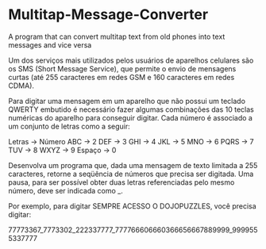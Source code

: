 # Multitap-Message-Converter
A program that can convert multitap text from old phones into text messages and vice versa

Um dos serviços mais utilizados pelos usuários de aparelhos celulares são os SMS (Short Message Service), que permite o envio de mensagens curtas (até 255 caracteres em redes GSM e 160 caracteres em redes CDMA).


Para digitar uma mensagem em um aparelho que não possui um teclado QWERTY embutido é necessário fazer algumas combinações das 10 teclas numéricas do aparelho para conseguir digitar. Cada número é associado a um conjunto de letras como a seguir:


Letras -> Número
ABC -> 2
DEF -> 3
GHI -> 4
JKL -> 5
MNO -> 6
PQRS -> 7
TUV -> 8
WXYZ -> 9
Espaço -> 0



Desenvolva um programa que, dada uma mensagem de texto limitada a 255 caracteres, retorne a seqüência de números que precisa ser digitada. Uma pausa, para ser possível obter duas letras referenciadas pelo mesmo número, deve ser indicada como _.


Por exemplo, para digitar SEMPRE ACESSO O DOJOPUZZLES, você precisa digitar:


77773367_7773302_222337777_777766606660366656667889999_9999555337777

